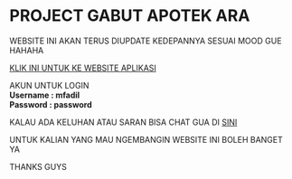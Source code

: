 <h1>PROJECT GABUT APOTEK ARA</h1>

WEBSITE INI AKAN TERUS DIUPDATE KEDEPANNYA SESUAI MOOD GUE HAHAHA

<a href="http://apotekara.herokuapp.com/">KLIK INI UNTUK KE WEBSITE APLIKASI </a>

AKUN UNTUK LOGIN <br>
<strong>
Username : mfadil <br>
Password : password
</strong>

KALAU ADA KELUHAN ATAU SARAN BISA CHAT GUA DI <a href="https://wa.me/6289627821571?text=Assalamualaikum kak">SINI</a>

UNTUK KALIAN YANG MAU NGEMBANGIN WEBSITE INI BOLEH BANGET YA

THANKS GUYS
